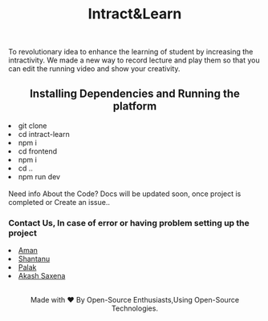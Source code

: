 <h1 align="center">Intract&Learn</h1> <br>
<p>To revolutionary idea to enhance the learning of student by increasing the intractivity. We made a new way to record lecture and play them so that you can edit the running video and show your creativity.</p>

<h2 align="center">Installing Dependencies and Running the platform</h2>

<ui>
  <li> git clone </li>
  <li>cd intract-learn</li>
  <li> npm i </li>
  <li>cd frontend </li>
  <li>npm i </li>
  <li>cd .. </li>
  <li>npm run dev</li>
 </ui>
 <br>
Need info About the Code? Docs will be updated soon, once project is completed
  or Create an issue..


<h3> Contact Us, In case of error or having problem setting up the project </h3>
<li><a href = "https://www.facebook.com/thealpha.guy.1/"> Aman </a></li>
<li><a href = "https://www.facebook.com/Palak.578"> Shantanu</a></li>
<li><a href = "https://www.facebook.com/shantanu.shukla.71404/"> Palak</a></li>
<li><a href = "https://www.linkedin.com/in/akashsaxena2308/"> Akash Saxena </a></li>
 <br>




<p align="center">Made with ❤ By Open-Source Enthusiasts,Using Open-Source Technologies.</p>
